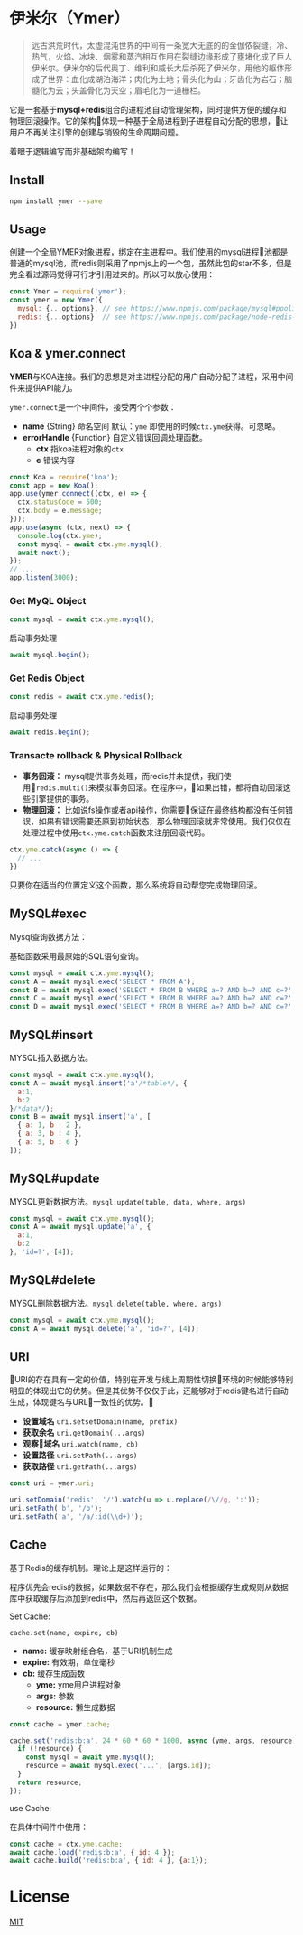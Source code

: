 # 伊米尔（Ymer）

> 远古洪荒时代，太虚混沌世界的中间有一条宽大无底的的金伽侬裂缝，冷、热气，火焰、冰块、烟雾和蒸汽相互作用在裂缝边缘形成了壅堵化成了巨人伊米尔。伊米尔的后代奥丁、维利和威长大后杀死了伊米尔，用他的躯体形成了世界：血化成湖泊海洋；肉化为土地；骨头化为山；牙齿化为岩石；脑髓化为云；头盖骨化为天空；眉毛化为一道栅栏。

它是一套基于**mysql+redis**组合的进程池自动管理架构，同时提供方便的缓存和物理回滚操作。它的架构体现一种基于全局进程到子进程自动分配的思想，让用户不再关注引擎的创建与销毁的生命周期问题。

着眼于逻辑编写而非基础架构编写！

## Install

```bash
npm install ymer --save
```

## Usage

创建一个全局YMER对象进程，绑定在主进程中。我们使用的mysql进程池都是普通的mysql池，而redis则采用了npmjs上的一个包，虽然此包的star不多，但是完全看过源码觉得可行才引用过来的。所以可以放心使用：


```javascript
const Ymer = require('ymer');
const ymer = new Ymer({
  mysql: {...options}, // see https://www.npmjs.com/package/mysql#pooling-connections
  redis: {...options}  // see https://www.npmjs.com/package/node-redis-connection-pool
})
```

## Koa & ymer.connect

**YMER**与KOA连接。我们的思想是对主进程分配的用户自动分配子进程，采用中间件来提供API能力。

`ymer.connect`是一个中间件，接受两个个参数：

- **name** {String} 命名空间 默认：`yme` 即使用的时候`ctx.yme`获得。可忽略。
- **errorHandle** {Function} 自定义错误回调处理函数。
  - **ctx** 指koa进程对象的`ctx`
  - **e** 错误内容

```javascript
const Koa = require('koa');
const app = new Koa();
app.use(ymer.connect((ctx, e) => {
  ctx.statusCode = 500;
  ctx.body = e.message;
}));
app.use(async (ctx, next) => {
  console.log(ctx.yme);
  const mysql = await ctx.yme.mysql();
  await next();
});
// ...
app.listen(3000);
```

### Get MyQL Object

```javascript
const mysql = await ctx.yme.mysql();
```

启动事务处理

```javascript
await mysql.begin();
```

### Get Redis Object

```javascript
const redis = await ctx.yme.redis();
```

启动事务处理

```javascript
await redis.begin();
```

### Transacte rollback & Physical Rollback

- **事务回滚：** mysql提供事务处理，而redis并未提供，我们使用`redis.multi()`来模拟事务回滚。在程序中，如果出错，都将自动回滚这些引擎提供的事务。
- **物理回滚：** 比如说fs操作或者api操作，你需要保证在最终结构都没有任何错误，如果有错误需要还原到初始状态，那么物理回滚就非常使用。我们仅仅在处理过程中使用`ctx.yme.catch`函数来注册回滚代码。

```javascript
ctx.yme.catch(async () => {
  // ...
})
```

只要你在适当的位置定义这个函数，那么系统将自动帮您完成物理回滚。

## MySQL#exec

Mysql查询数据方法：

基础函数采用最原始的SQL语句查询。

```javascript
const mysql = await ctx.yme.mysql();
const A = await mysql.exec('SELECT * FROM A');
const B = await mysql.exec('SELECT * FROM B WHERE a=? AND b=? AND c=?', [1, 2, 3]);
const C = await mysql.exec('SELECT * FROM B WHERE a=? AND b=? AND c=?', 1, 2, 3);
const D = await mysql.exec('SELECT * FROM B WHERE a=? AND b=? AND c=?', 1, [2, 3]);
```

## MySQL#insert

MYSQL插入数据方法。

```javascript
const mysql = await ctx.yme.mysql();
const A = await mysql.insert('a'/*table*/, {
  a:1,
  b:2
}/*data*/);
const B = await mysql.insert('a', [
  { a: 1, b : 2 },
  { a: 3, b : 4 },
  { a: 5, b : 6 }
]);
```

## MySQL#update

MYSQL更新数据方法。`mysql.update(table, data, where, args)`

```javascript
const mysql = await ctx.yme.mysql();
const A = await mysql.update('a', {
  a:1,
  b:2
}, 'id=?', [4]);
```

## MySQL#delete

MYSQL删除数据方法。`mysql.delete(table, where, args)`

```javascript
const mysql = await ctx.yme.mysql();
const A = await mysql.delete('a', 'id=?', [4]);
```

## URI

URI的存在具有一定的价值，特别在开发与线上周期性切换环境的时候能够特别明显的体现出它的优势。但是其优势不仅仅于此，还能够对于redis键名进行自动生成，体现键名与URL一致性的优势。

- **设置域名** `uri.setsetDomain(name, prefix)`
- **获取余名** `uri.getDomain(...args)`
- **观察域名** `uri.watch(name, cb)`
- **设置路径** `uri.setPath(...args)`
- **获取路径** `uri.getPath(...args)`

```javascript
const uri = ymer.uri;

uri.setDomain('redis', '/').watch(u => u.replace(/\//g, ':'));
uri.setPath('b', '/b');
uri.setPath('a', '/a/:id(\\d+)');
```

## Cache

基于Redis的缓存机制。理论上是这样运行的：

程序优先会redis的数据，如果数据不存在，那么我们会根据缓存生成规则从数据库中获取缓存后添加到redis中，然后再返回这个数据。

Set Cache:

`cache.set(name, expire, cb)`

- **name:** 缓存映射组合名，基于URI机制生成
- **expire:** 有效期，单位毫秒
- **cb:** 缓存生成函数
  - **yme:** yme用户进程对象
  - **args:** 参数
  - **resource:** 懒生成数据


```javascript
const cache = ymer.cache;

cache.set('redis:b:a', 24 * 60 * 60 * 1000, async (yme, args, resource) => {
  if (!resource) {
    const mysql = await yme.mysql();
    resource = await mysql.exec('...', [args.id]);
  }
  return resource;
});
```

use Cache:

在具体中间件中使用：

```javascript
const cache = ctx.yme.cache;
await cache.load('redis:b:a', { id: 4 });
await cache.build('redis:b:a', { id: 4 }, {a:1});
```

# License

[MIT](https://opensource.org/licenses/MIT)


